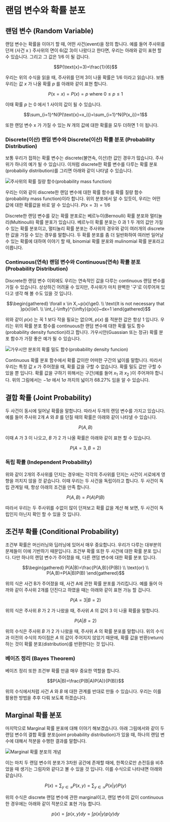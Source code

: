 # 랜덤 변수와 확률 분포

## 랜덤 변수 (Random Variable)

랜덤 변수는 확률을 이야기 할 때, 어떤 사건(event)을 정의 합니다. 예를 들어 주사위를 던져 (사건 $\text{x}$ ) 주사위의 면이 6(값 3)이 나왔다고 한다면, 우리는 아래와 같이 표현 할 수 있습니다. 그리고 그 값은 $1/6$ 이 될 겁니다.

$$P(\text{x}=3)=\frac{1}{6}$$

우리는 위의 수식을 읽을 때, 주사위를 던져 3이 나올 확률은 $1/6$ 이라고 읽습니다. 보통 우리는 값 $x$ 가 나올 확률 $p$ 를 아래와 같이 표현 합니다.

$$P(\text{x}=x)=P(x)=p \text{ where }0\le p\le 1$$

이때 확률 $p$ 는 $0$ 에서 $1$ 사이의 값이 될 수 있습니다.

$$\sum_{i=1}^N{P(\text{x}=x_i)}=\sum_{i=1}^N{P(x_i)}=1$$

또한 랜덤 변수 $\text{x}$ 가 가질 수 있는 $N$ 개의 값에 대한 확률을 모두 더하면 $1$ 이 됩니다.

### Discrete(이산) 랜덤 변수와 Discrete(이산) 확률 분포 (Probability Distribution)

보통 우리가 접하는 확률 변수는 discrete(불연속, 이산)한 값인 경우가 많습니다. 주사위가 하나의 예가 될 수 있습니다. 이처럼 discrete한 확률 변수를 다루는 확률 분포(probabiliy distribution)를 그리면 아래와 같이 나타낼 수 있습니다.

![주사위의 확률 질량 함수(probability mass function)](../assets/basic_math-pmf.png)

우리는 이와 같이 discrete한 랜덤 변수에 대한 확률 함수를 확률 질량 함수(probability mass function)이라 합니다. 위의 분포에서 알 수 있듯이, 우리는 어떤 값에 대한 확률값을 바로 알 수 있습니다. <comment> $P(\text{x}=3)=1/6$ </comment>

Discrete한 랜덤 변수를 갖는 확률 분포로는 베르누이(Bernoulli) 확률 분포와 멀티눌리(Multinoulli) 확률 분포가 있습니다. 베르누이 확률 분포는 $0$ 과 $1$ 두 개의 값만 가질 수 있는 확률 분포이고, 멀티눌리 확률 분포는 주사위의 경우와 같이 여러개의 discrete한 값을 가질 수 있는 경우를 말합니다. 두 확률 분포를 좀 더 일반화하여 여러번 일어날 수 있는 확률에 대하여 이야기 할 때, binomial 확률 분포와 mulinomial 확률 분포라고 이릅니다.

### Continuous(연속) 랜덤 변수와 Continuous(연속) 확률 분포 (Probability Distribution)

Discrete한 랜덤 변수 이외에도 우리는 연속적인 값을 다루는 continuous 랜덤 변수를 가질 수 있습니다. 상상하긴 어려울 수 있지만, 주사위가 마치 완벽한 '구'로 이루어져 있다고 생각 해 볼 수도 있을 것 입니다. 

$$\begin{gathered}
\forall x \in X,~p(x)\ge0. \\
\text{It is not necessary that }p(x)\le1. \\
\int_{-\infty}^{\infty}{p(x)}~dx=1
\end{gathered}$$

위와 같이 $p(x)$ 는 꼭 $1$ 보다 작을 필요는 없으며, $p(x)$ 를 적분한 값은 항상 $1$ 입니다. 우리는 위의 확률 분포 함수를 continuous한 랜덤 변수에 대한 확률 밀도 함수(probability density function)라고 합니다. 가우시안(Guassian 또는 정규) 확률 분포 함수가 가장 좋은 예가 될 수 있습니다.

![가우시안 분포의 확률 밀도 함수(probability density funcion)](../assets/basic_math-pdf.png)

Continuous 확률 분포 함수에서 확률 값이란 어떠한 구간의 넓이를 말합니다. 따라서 우리는 특정 값 $x$ 가 주어졌을 때, 확률 값을 구할 수 없습니다. 확률 밀도 값만 구할 수 있을 뿐 입니다. 확률 값을 구하기 위해서는 구간(예를 들어 $x_1$ 과 $x_2$ )이 주어져야 합니다. 위의 그림에서는 $-1\sigma$ 에서 $1\sigma$ 까지의 넓이가 $68.27\%$ 임을 알 수 있습니다.

## 결합 확률 (Joint Probability)

두 사건이 동시에 일어날 확률을 말합니다. 따라서 두개의 랜덤 변수를 가지고 있습니다. 예를 들어 주사위 2개 $A$ 와 $B$ 를 던질 때의 확률은 아래와 같이 나타낼 수 있습니다.

$$P(A, B)$$

이때 $A$ 가 $3$ 이 나오고, $B$ 가 $2$ 가 나올 확률은 아래와 같이 표현 할 수 있습니다.

$$P(A=3, B=2)$$

### 독립 확률 (Independent Probability)

위와 같이 2개의 주사위를 던지는 경우에는 각각의 주사위를 던지는 사건이 서로에게 영향을 끼치지 않을 것 같습니다. 이때 우리는 두 사건을 독립이라고 합니다. 두 사건이 독립 관계일 때, 항상 아래의 조건을 만족 합니다.

$$P(A,B)=P(A)P(B)$$

따라서 우리는 두 주사위를 수없이 많이 던져보고 확률 값을 계산 해 보면, 두 사건이 독립인지 아닌지 확인 할 수 있을 것 입니다.

## 조건부 확률 (Conditional Probability)

조건부 확률은 머신러닝와 딥러닝에 있어서 매우 중요합니다. 우리가 다루는 대부분의 문제들이 이에 기반하기 때문입니다. 조건부 확률 또한 두 사건에 대한 확률 분포 입니다. 다만 하나의 랜덤 변수가 주어졌을 때, 다른 랜덤 변수에 대한 확률 분포 입니다.

$$\begin{gathered}
P(A|B)=\frac{P(A,B)}{P(B)} \\
\text{or} \\
P(A,B)=P(A|B)P(B)
\end{gathered}$$

위의 식은 사건 B가 주어졌을 때, 사건 A에 관한 확률 분포를 가리킵니다. 예를 들어 아까와 같이 주사위 2개를 던진다고 하였을 때는 아래와 같이 표현 가능 할 겁니다.

$$P(A=3|B=2)$$

위의 식은 주사위 $B$ 가 $2$ 가 나왔을 때, 주사위 $A$ 의 값이 $3$ 이 나올 확률을 말합니다.

$$P(A|B=2)$$

위의 수식은 주사위 $B$ 가 $2$ 가 나왔을 때, 주사위 $A$ 의 확률 분포를 말합니다. 위의 수식과 이전의 수식의 차이점은 $A$ 의 값이 주어지지 않았기 때문에, 확률 값을 반환(return)하는 것이 확률 분포(distribution)를 반환한다는 것 입니다.

### 베이즈 정리 (Bayes Theorem)

베이즈 정리 또한 조건부 확률 만큼 매우 중요한 역할을 합니다.

$$P(A|B)=\frac{P(B|A)P(A)}{P(B)}$$

위의 수식에서처럼 사건 $A$ 와 $B$ 에 대한 관계를 반대로 만들 수 있습니다. 우리는 이를 활용한 방법을 추후 다뤄 보도록 하겠습니다.

## Marginal 확률 분포

마지막으로 Marginal 확률 분포에 대해 이야기 해보겠습니다. 아래 그림에서와 같이 두 랜덤 변수의 결합 확률 분포(joint probability distribution)가 있을 때, 하나의 랜덤 변수에 대해서 적분을 수행한 결과를 말합니다.

![Marginal 확률 분포의 개념](../assets/basic_math-marginal.png)

이는 마치 두 랜덤 변수의 분포가 3차원 공간에 존재할 때에, 한쪽으로만 손전등을 비추었을 때 생기는 그림자와 같다고 볼 수 있을 것 입니다. 이를 수식으로 나타내면 아래와 같습니다.

$$P(x)=\sum_{y\in\mathcal{Y}}{P(x,y)}=\sum_{y\in\mathcal{Y}}{P(x|y)P(y)}$$

위의 수식은 discrete 랜덤 변수에 관한 marginal이고, 랜덤 변수의 값이 continuous한 경우에는 아래와 같이 적분으로 표현 가능 합니다.

$$p(x)=\int{p(x,y)}dy=\int{p(x|y)p(y)}dy$$

